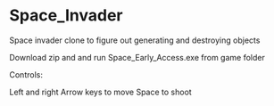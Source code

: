 # Space_Invader
Space invader clone to figure out generating and destroying objects

Download zip and and run Space_Early_Access.exe from game folder

Controls:

Left and right Arrow keys to move
Space to shoot
